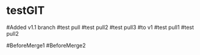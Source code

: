 # testGIT
#Added v1.1 branch 
#test pull
#test pull2
#test pull3
#to v1
#test pull1
#test pull2

#BeforeMerge1
#BeforeMerge2